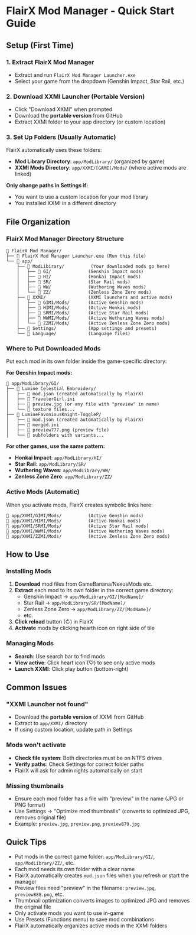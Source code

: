 # FlairX Mod Manager - Quick Start Guide

## Setup (First Time)

### 1. Extract FlairX Mod Manager
- Extract and run `FlairX Mod Manager Launcher.exe`
- Select your game from the dropdown (Genshin Impact, Star Rail, etc.)

### 2. Download XXMI Launcher (Portable Version)
- Click "Download XXMI" when prompted
- Download the **portable version** from GitHub
- Extract XXMI folder to your app directory (or custom location)

### 3. Set Up Folders (Usually Automatic)
FlairX automatically uses these folders:
- **Mod Library Directory**: `app/ModLibrary/` (organized by game)
- **XXMI Mods Directory**: `app/XXMI/[GAME]/Mods/` (where active mods are linked)

**Only change paths in Settings if:**
- You want to use a custom location for your mod library
- You installed XXMI in a different directory

## File Organization

### FlairX Mod Manager Directory Structure
```
📁 FlairX Mod Manager/
├── 📄 FlairX Mod Manager Launcher.exe (Run this file)
└── 📁 app/
    ├── 📁 ModLibirary/          (Your downloaded mods go here)
    │   ├── 📁 GI/              (Genshin Impact mods)
    │   ├── 📁 HI/              (Honkai Impact mods)
    │   ├── 📁 SR/              (Star Rail mods)
    │   ├── 📁 WW/              (Wuthering Waves mods)
    │   └── 📁 ZZ/              (Zenless Zone Zero mods)
    ├── 📁 XXMI/                (XXMI launchers and active mods)
    │   ├── 📁 GIMI/Mods/       (Active Genshin mods)
    │   ├── 📁 HIMI/Mods/       (Active Honkai mods)
    │   ├── 📁 SRMI/Mods/       (Active Star Rail mods)
    │   ├── 📁 WWMI/Mods/       (Active Wuthering Waves mods)
    │   └── 📁 ZZMI/Mods/       (Active Zenless Zone Zero mods)
    ├── 📁 Settings/            (App settings and presets)
    └── 📁 Language/            (Language files)
```

### Where to Put Downloaded Mods
Put each mod in its own folder inside the game-specific directory:

**For Genshin Impact mods:**
```
📁 app/ModLibrary/GI/
├── 📁 Lumine Celestial Embroidery/
│   ├── 📄 mod.json (created automatically by FlairX)
│   ├── 📄 TravelerGirl.ini
│   ├── 📄 preview.jpg (or any file with "preview" in name)
│   └── 📁 texture files...
├── 📁 LumineFavoniousKnight-ToggleP/
│   ├── 📄 mod.json (created automatically by FlairX)
│   ├── 📄 merged.ini
│   ├── 📄 preview777.png (preview file)
│   └── 📁 subfolders with variants...
```

**For other games, use the same pattern:**
- **Honkai Impact**: `app/ModLibrary/HI/`
- **Star Rail**: `app/ModLibrary/SR/`
- **Wuthering Waves**: `app/ModLibrary/WW/`
- **Zenless Zone Zero**: `app/ModLibrary/ZZ/`

### Active Mods (Automatic)
When you activate mods, FlairX creates symbolic links here:
```
📁 app/XXMI/GIMI/Mods/          (Active Genshin mods)
📁 app/XXMI/HIMI/Mods/          (Active Honkai mods)
📁 app/XXMI/SRMI/Mods/          (Active Star Rail mods)
📁 app/XXMI/WWMI/Mods/          (Active Wuthering Waves mods)
📁 app/XXMI/ZZMI/Mods/          (Active Zenless Zone Zero mods)
```

## How to Use

### Installing Mods
1. **Download** mod files from GameBanana/NexusMods etc.
2. **Extract** each mod to its own folder in the correct game directory:
   - Genshin Impact → `app/ModLibrary/GI/[ModName]/`
   - Star Rail → `app/ModLibrary/SR/[ModName]/`
   - Zenless Zone Zero → `app/ModLibrary/ZZ/[ModName]/`
   - etc.
3. **Click reload** button (↻) in FlairX
4. **Activate** mods by clicking hearth icon on right side of tile

### Managing Mods
- **Search**: Use search bar to find mods
- **View active**: Click heart icon (♡) to see only active mods
- **Launch XXMI**: Click play button (bottom-right)

## Common Issues

### "XXMI Launcher not found"
- Download the **portable version** of XXMI from GitHub
- Extract to `app/XXMI/` directory
- If using custom location, update path in Settings

### Mods won't activate
- **Check file system**: Both directories must be on NTFS drives
- **Verify paths**: Check Settings for correct folder paths
- FlairX will ask for admin rights automatically on start

### Missing thumbnails
- Ensure each mod folder has a file with "preview" in the name (JPG or PNG format)
- Use Settings → "Optimize mod thumbnails" (converts to optimized JPG, removes original file)
- Example: `preview.jpg`, `preview.png`, `preview879.jpg`

## Quick Tips
- Put mods in the correct game folder: `app/ModLibrary/GI/`, `app/ModLibrary/ZZ/`, etc.
- Each mod needs its own folder with a clear name
- FlairX automatically creates `mod.json` files when you refresh or start the manager
- Preview files need "preview" in the filename: `preview.jpg`, `preview888.png`, etc.
- Thumbnail optimization converts images to optimized JPG and removes the original file
- Only activate mods you want to use in-game
- Use Presets (Functions menu) to save mod combinations
- FlairX automatically organizes active mods in the XXMI folders
